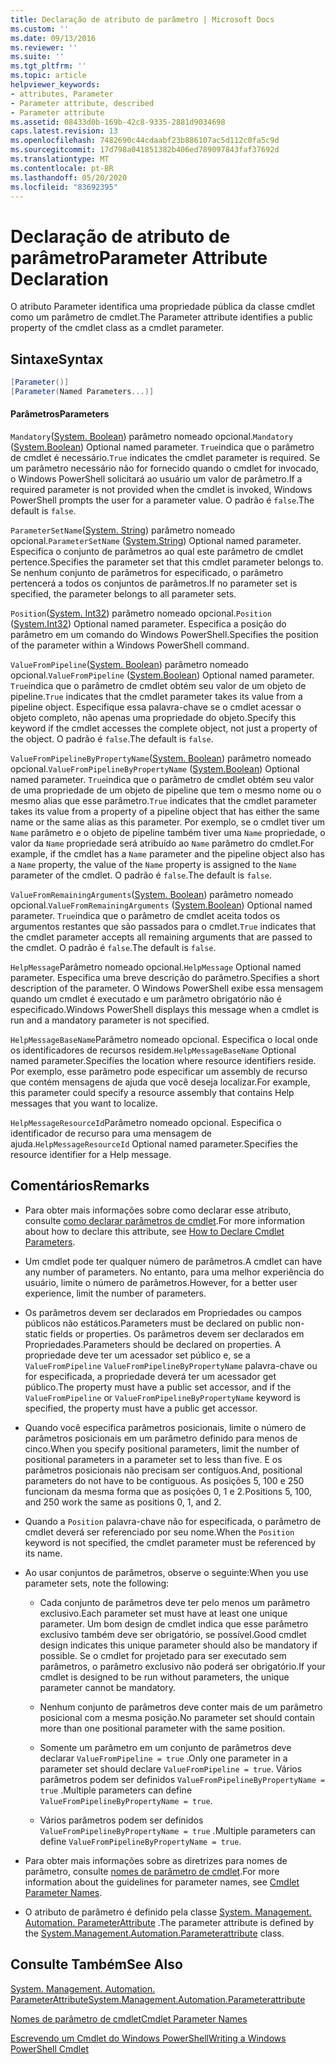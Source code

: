 ```yaml
---
title: Declaração de atributo de parâmetro | Microsoft Docs
ms.custom: ''
ms.date: 09/13/2016
ms.reviewer: ''
ms.suite: ''
ms.tgt_pltfrm: ''
ms.topic: article
helpviewer_keywords:
- attributes, Parameter
- Parameter attribute, described
- Parameter attribute
ms.assetid: 08433d0b-169b-42c8-9335-2881d9034698
caps.latest.revision: 13
ms.openlocfilehash: 7482690c44cdaabf23b886107ac5d112c0fa5c9d
ms.sourcegitcommit: 17d798a041851382b406ed789097843faf37692d
ms.translationtype: MT
ms.contentlocale: pt-BR
ms.lasthandoff: 05/20/2020
ms.locfileid: "83692395"
---
```

# <a name="parameter-attribute-declaration"></a><span data-ttu-id="0583e-102">Declaração de atributo de parâmetro</span><span class="sxs-lookup"><span data-stu-id="0583e-102">Parameter Attribute Declaration</span></span>

<span data-ttu-id="0583e-103">O atributo Parameter identifica uma propriedade pública da classe cmdlet como um parâmetro de cmdlet.</span><span class="sxs-lookup"><span data-stu-id="0583e-103">The Parameter attribute identifies a public property of the cmdlet class as a cmdlet parameter.</span></span>

## <a name="syntax"></a><span data-ttu-id="0583e-104">Sintaxe</span><span class="sxs-lookup"><span data-stu-id="0583e-104">Syntax</span></span>

```csharp
[Parameter()]
[Parameter(Named Parameters...)]
```

#### <a name="parameters"></a><span data-ttu-id="0583e-105">Parâmetros</span><span class="sxs-lookup"><span data-stu-id="0583e-105">Parameters</span></span>

<span data-ttu-id="0583e-106">`Mandatory`([System. Boolean](/dotnet/api/System.Boolean)) parâmetro nomeado opcional.</span><span class="sxs-lookup"><span data-stu-id="0583e-106">`Mandatory` ([System.Boolean](/dotnet/api/System.Boolean)) Optional named parameter.</span></span> <span data-ttu-id="0583e-107">`True`indica que o parâmetro de cmdlet é necessário.</span><span class="sxs-lookup"><span data-stu-id="0583e-107">`True` indicates the cmdlet parameter is required.</span></span> <span data-ttu-id="0583e-108">Se um parâmetro necessário não for fornecido quando o cmdlet for invocado, o Windows PowerShell solicitará ao usuário um valor de parâmetro.</span><span class="sxs-lookup"><span data-stu-id="0583e-108">If a required parameter is not provided when the cmdlet is invoked, Windows PowerShell prompts the user for a parameter value.</span></span> <span data-ttu-id="0583e-109">O padrão é `false`.</span><span class="sxs-lookup"><span data-stu-id="0583e-109">The default is `false`.</span></span>

<span data-ttu-id="0583e-110">`ParameterSetName`([System. String](/dotnet/api/System.String)) parâmetro nomeado opcional.</span><span class="sxs-lookup"><span data-stu-id="0583e-110">`ParameterSetName` ([System.String](/dotnet/api/System.String)) Optional named parameter.</span></span> <span data-ttu-id="0583e-111">Especifica o conjunto de parâmetros ao qual este parâmetro de cmdlet pertence.</span><span class="sxs-lookup"><span data-stu-id="0583e-111">Specifies the parameter set that this cmdlet parameter belongs to.</span></span> <span data-ttu-id="0583e-112">Se nenhum conjunto de parâmetros for especificado, o parâmetro pertencerá a todos os conjuntos de parâmetros.</span><span class="sxs-lookup"><span data-stu-id="0583e-112">If no parameter set is specified, the parameter belongs to all parameter sets.</span></span>

<span data-ttu-id="0583e-113">`Position`([System. Int32](/dotnet/api/System.Int32)) parâmetro nomeado opcional.</span><span class="sxs-lookup"><span data-stu-id="0583e-113">`Position` ([System.Int32](/dotnet/api/System.Int32)) Optional named parameter.</span></span> <span data-ttu-id="0583e-114">Especifica a posição do parâmetro em um comando do Windows PowerShell.</span><span class="sxs-lookup"><span data-stu-id="0583e-114">Specifies the position of the parameter within a Windows PowerShell command.</span></span>

<span data-ttu-id="0583e-115">`ValueFromPipeline`([System. Boolean](/dotnet/api/System.Boolean)) parâmetro nomeado opcional.</span><span class="sxs-lookup"><span data-stu-id="0583e-115">`ValueFromPipeline` ([System.Boolean](/dotnet/api/System.Boolean)) Optional named parameter.</span></span> <span data-ttu-id="0583e-116">`True`indica que o parâmetro de cmdlet obtém seu valor de um objeto de pipeline.</span><span class="sxs-lookup"><span data-stu-id="0583e-116">`True` indicates that the cmdlet parameter takes its value from a pipeline object.</span></span> <span data-ttu-id="0583e-117">Especifique essa palavra-chave se o cmdlet acessar o objeto completo, não apenas uma propriedade do objeto.</span><span class="sxs-lookup"><span data-stu-id="0583e-117">Specify this keyword if the cmdlet accesses the complete object, not just a property of the object.</span></span> <span data-ttu-id="0583e-118">O padrão é `false`.</span><span class="sxs-lookup"><span data-stu-id="0583e-118">The default is `false`.</span></span>

<span data-ttu-id="0583e-119">`ValueFromPipelineByPropertyName`([System. Boolean](/dotnet/api/System.Boolean)) parâmetro nomeado opcional.</span><span class="sxs-lookup"><span data-stu-id="0583e-119">`ValueFromPipelineByPropertyName` ([System.Boolean](/dotnet/api/System.Boolean)) Optional named parameter.</span></span> <span data-ttu-id="0583e-120">`True`indica que o parâmetro de cmdlet obtém seu valor de uma propriedade de um objeto de pipeline que tem o mesmo nome ou o mesmo alias que esse parâmetro.</span><span class="sxs-lookup"><span data-stu-id="0583e-120">`True` indicates that the cmdlet parameter takes its value from a property of a pipeline object that has either the same name or the same alias as this parameter.</span></span> <span data-ttu-id="0583e-121">Por exemplo, se o cmdlet tiver um `Name` parâmetro e o objeto de pipeline também tiver uma `Name` propriedade, o valor da `Name` propriedade será atribuído ao `Name` parâmetro do cmdlet.</span><span class="sxs-lookup"><span data-stu-id="0583e-121">For example, if the cmdlet has a `Name` parameter and the pipeline object also has a `Name` property, the value of the `Name` property is assigned to the `Name` parameter of the cmdlet.</span></span> <span data-ttu-id="0583e-122">O padrão é `false`.</span><span class="sxs-lookup"><span data-stu-id="0583e-122">The default is `false`.</span></span>

<span data-ttu-id="0583e-123">`ValueFromRemainingArguments`([System. Boolean](/dotnet/api/System.Boolean)) parâmetro nomeado opcional.</span><span class="sxs-lookup"><span data-stu-id="0583e-123">`ValueFromRemainingArguments` ([System.Boolean](/dotnet/api/System.Boolean)) Optional named parameter.</span></span> <span data-ttu-id="0583e-124">`True`indica que o parâmetro de cmdlet aceita todos os argumentos restantes que são passados para o cmdlet.</span><span class="sxs-lookup"><span data-stu-id="0583e-124">`True` indicates that the cmdlet parameter accepts all remaining arguments that are passed to the cmdlet.</span></span> <span data-ttu-id="0583e-125">O padrão é `false`.</span><span class="sxs-lookup"><span data-stu-id="0583e-125">The default is `false`.</span></span>

<span data-ttu-id="0583e-126">`HelpMessage`Parâmetro nomeado opcional.</span><span class="sxs-lookup"><span data-stu-id="0583e-126">`HelpMessage` Optional named parameter.</span></span> <span data-ttu-id="0583e-127">Especifica uma breve descrição do parâmetro.</span><span class="sxs-lookup"><span data-stu-id="0583e-127">Specifies a short description of the parameter.</span></span> <span data-ttu-id="0583e-128">O Windows PowerShell exibe essa mensagem quando um cmdlet é executado e um parâmetro obrigatório não é especificado.</span><span class="sxs-lookup"><span data-stu-id="0583e-128">Windows PowerShell displays this message when a cmdlet is run and a mandatory parameter is not specified.</span></span>

<span data-ttu-id="0583e-129">`HelpMessageBaseName`Parâmetro nomeado opcional. Especifica o local onde os identificadores de recursos residem.</span><span class="sxs-lookup"><span data-stu-id="0583e-129">`HelpMessageBaseName` Optional named parameter.Specifies the location where resource identifiers reside.</span></span> <span data-ttu-id="0583e-130">Por exemplo, esse parâmetro pode especificar um assembly de recurso que contém mensagens de ajuda que você deseja localizar.</span><span class="sxs-lookup"><span data-stu-id="0583e-130">For example, this parameter could specify a resource assembly that contains Help messages that you want to localize.</span></span>

<span data-ttu-id="0583e-131">`HelpMessageResourceId`Parâmetro nomeado opcional. Especifica o identificador de recurso para uma mensagem de ajuda.</span><span class="sxs-lookup"><span data-stu-id="0583e-131">`HelpMessageResourceId` Optional named parameter.Specifies the resource identifier for a Help message.</span></span>

## <a name="remarks"></a><span data-ttu-id="0583e-132">Comentários</span><span class="sxs-lookup"><span data-stu-id="0583e-132">Remarks</span></span>

- <span data-ttu-id="0583e-133">Para obter mais informações sobre como declarar esse atributo, consulte [como declarar parâmetros de cmdlet](./how-to-declare-cmdlet-parameters.md).</span><span class="sxs-lookup"><span data-stu-id="0583e-133">For more information about how to declare this attribute, see [How to Declare Cmdlet Parameters](./how-to-declare-cmdlet-parameters.md).</span></span>

- <span data-ttu-id="0583e-134">Um cmdlet pode ter qualquer número de parâmetros.</span><span class="sxs-lookup"><span data-stu-id="0583e-134">A cmdlet can have any number of parameters.</span></span> <span data-ttu-id="0583e-135">No entanto, para uma melhor experiência do usuário, limite o número de parâmetros.</span><span class="sxs-lookup"><span data-stu-id="0583e-135">However, for a better user experience, limit the number of parameters.</span></span>

- <span data-ttu-id="0583e-136">Os parâmetros devem ser declarados em Propriedades ou campos públicos não estáticos.</span><span class="sxs-lookup"><span data-stu-id="0583e-136">Parameters must be declared on public non-static fields or properties.</span></span> <span data-ttu-id="0583e-137">Os parâmetros devem ser declarados em Propriedades.</span><span class="sxs-lookup"><span data-stu-id="0583e-137">Parameters should be declared on properties.</span></span> <span data-ttu-id="0583e-138">A propriedade deve ter um acessador set público e, se a `ValueFromPipeline` `ValueFromPipelineByPropertyName` palavra-chave ou for especificada, a propriedade deverá ter um acessador get público.</span><span class="sxs-lookup"><span data-stu-id="0583e-138">The property must have a public set accessor, and if the `ValueFromPipeline` or `ValueFromPipelineByPropertyName` keyword is specified, the property must have a public get accessor.</span></span>

- <span data-ttu-id="0583e-139">Quando você especifica parâmetros posicionais, limite o número de parâmetros posicionais em um parâmetro definido para menos de cinco.</span><span class="sxs-lookup"><span data-stu-id="0583e-139">When you specify positional parameters,  limit the number of positional parameters in a parameter set to less than five.</span></span> <span data-ttu-id="0583e-140">E os parâmetros posicionais não precisam ser contíguos.</span><span class="sxs-lookup"><span data-stu-id="0583e-140">And, positional parameters do not have to be contiguous.</span></span> <span data-ttu-id="0583e-141">As posições 5, 100 e 250 funcionam da mesma forma que as posições 0, 1 e 2.</span><span class="sxs-lookup"><span data-stu-id="0583e-141">Positions 5, 100, and 250 work the same as positions 0, 1, and 2.</span></span>

- <span data-ttu-id="0583e-142">Quando a `Position` palavra-chave não for especificada, o parâmetro de cmdlet deverá ser referenciado por seu nome.</span><span class="sxs-lookup"><span data-stu-id="0583e-142">When the `Position` keyword is not specified, the cmdlet parameter must be referenced by its name.</span></span>

- <span data-ttu-id="0583e-143">Ao usar conjuntos de parâmetros, observe o seguinte:</span><span class="sxs-lookup"><span data-stu-id="0583e-143">When you use parameter sets, note the following:</span></span>

  - <span data-ttu-id="0583e-144">Cada conjunto de parâmetros deve ter pelo menos um parâmetro exclusivo.</span><span class="sxs-lookup"><span data-stu-id="0583e-144">Each parameter set must have at least one unique parameter.</span></span> <span data-ttu-id="0583e-145">Um bom design de cmdlet indica que esse parâmetro exclusivo também deve ser obrigatório, se possível.</span><span class="sxs-lookup"><span data-stu-id="0583e-145">Good cmdlet design indicates this unique parameter should also be mandatory if possible.</span></span> <span data-ttu-id="0583e-146">Se o cmdlet for projetado para ser executado sem parâmetros, o parâmetro exclusivo não poderá ser obrigatório.</span><span class="sxs-lookup"><span data-stu-id="0583e-146">If your cmdlet is designed to be run without parameters, the unique parameter cannot be mandatory.</span></span>

  - <span data-ttu-id="0583e-147">Nenhum conjunto de parâmetros deve conter mais de um parâmetro posicional com a mesma posição.</span><span class="sxs-lookup"><span data-stu-id="0583e-147">No parameter set should contain more than one positional parameter with the same position.</span></span>

  - <span data-ttu-id="0583e-148">Somente um parâmetro em um conjunto de parâmetros deve declarar `ValueFromPipeline = true` .</span><span class="sxs-lookup"><span data-stu-id="0583e-148">Only one parameter in a parameter set should declare `ValueFromPipeline = true`.</span></span> <span data-ttu-id="0583e-149">Vários parâmetros podem ser definidos `ValueFromPipelineByPropertyName = true` .</span><span class="sxs-lookup"><span data-stu-id="0583e-149">Multiple parameters can define `ValueFromPipelineByPropertyName = true`.</span></span>

  - <span data-ttu-id="0583e-150">Vários parâmetros podem ser definidos `ValueFromPipelineByPropertyName = true` .</span><span class="sxs-lookup"><span data-stu-id="0583e-150">Multiple parameters can define `ValueFromPipelineByPropertyName = true`.</span></span>

- <span data-ttu-id="0583e-151">Para obter mais informações sobre as diretrizes para nomes de parâmetro, consulte [nomes de parâmetro de cmdlet](standard-cmdlet-parameter-names-and-types.md).</span><span class="sxs-lookup"><span data-stu-id="0583e-151">For more information about the guidelines for parameter names, see [Cmdlet Parameter Names](standard-cmdlet-parameter-names-and-types.md).</span></span>

- <span data-ttu-id="0583e-152">O atributo de parâmetro é definido pela classe [System. Management. Automation. ParameterAttribute](/dotnet/api/System.Management.Automation.ParameterAttribute) .</span><span class="sxs-lookup"><span data-stu-id="0583e-152">The parameter attribute is defined by the [System.Management.Automation.Parameterattribute](/dotnet/api/System.Management.Automation.ParameterAttribute) class.</span></span>

## <a name="see-also"></a><span data-ttu-id="0583e-153">Consulte Também</span><span class="sxs-lookup"><span data-stu-id="0583e-153">See Also</span></span>

[<span data-ttu-id="0583e-154">System. Management. Automation. ParameterAttribute</span><span class="sxs-lookup"><span data-stu-id="0583e-154">System.Management.Automation.Parameterattribute</span></span>](/dotnet/api/System.Management.Automation.ParameterAttribute)

[<span data-ttu-id="0583e-155">Nomes de parâmetro de cmdlet</span><span class="sxs-lookup"><span data-stu-id="0583e-155">Cmdlet Parameter Names</span></span>](standard-cmdlet-parameter-names-and-types.md)

[<span data-ttu-id="0583e-156">Escrevendo um Cmdlet do Windows PowerShell</span><span class="sxs-lookup"><span data-stu-id="0583e-156">Writing a Windows PowerShell Cmdlet</span></span>](./writing-a-windows-powershell-cmdlet.md)
